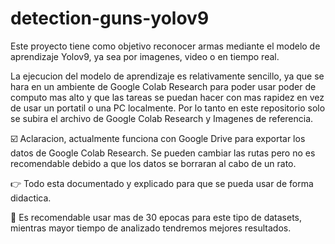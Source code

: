# detection-guns-yolov9

Este proyecto tiene como objetivo reconocer armas  mediante el modelo de aprendizaje Yolov9, ya sea por imagenes, video o en tiempo real.

La ejecucion del modelo de aprendizaje es relativamente sencillo, ya que se hara en un ambiente de Google Colab Research para poder usar poder de computo mas alto y que las tareas se puedan hacer con mas rapidez en vez de usar un portatil o una PC localmente. Por lo tanto en este repositorio solo se subira el archivo de Google Colab Research y Imagenes de referencia.

☑️ Aclaracion, actualmente funciona con Google Drive para exportar los datos de Google Colab Research. Se pueden cambiar las rutas pero no es recomendable debido a que los datos se borraran al cabo de un rato.

👉 Todo esta documentado y explicado para que se pueda usar de forma didactica.

🔔 Es recomendable usar mas de 30 epocas para este tipo de datasets, mientras mayor tiempo de analizado tendremos mejores resultados.

